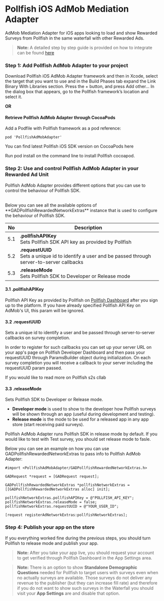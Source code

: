 # Pollfish iOS AdMob Mediation Adapter

AdMob Mediation Adapter for iOS apps looking to load and show Rewarded Surveys from Pollfish in the same waterfall with other Rewarded Ads.

> **Note:** A detailed step by step guide is provided on how to integrate can be found [here](https://www.pollfish.com/docs/ios-admob-adapter) 

### Step 1: Add Pollfish AdMob Adapter to your project

Download Pollfish iOS AdMob Adapter framework and then in Xcode, select the target that you want to use and in the Build Phases tab expand the Link Binary With Libraries section. Press the + button, and press Add other… In the dialog box that appears, go to the Pollfish framework’s location and select it.

**OR**

#### **Retrieve Pollfish AdMob Adapter through CocoaPods**

Add a Podfile with Pollfish framework as a pod reference:

```
pod 'PollfishAdMobAdapter'
```
You can find latest Pollfish iOS SDK version on CocoaPods here

Run pod install on the command line to install Pollfish cocoapod.


### Step 2: Use and control Pollfish AdMob Adapter in your Rewarded Ad Unit 

Pollfish AdMob Adapter provides different options that you can use to control the behaviour of Pollfish SDK.

<br/>
Below you can see all the available options of **GADPollfishRewardedNetworkExtras** instance that is used to configure the behaviour of Pollfish SDK.

<br/>

No | Description
------------ | -------------
5.1 | **.pollfishAPIKey**  <br/> Sets Pollfish SDK API key as provided by Pollfish
5.2 | **.requestUUID**  <br/> Sets a unique id to identify a user and be passed through server-to-server callbacks
5.3 | **.releaseMode**  <br/> Sets Pollfish SDK to Developer or Release mode


#### 3.1 .pollfishAPIKey

Pollfish API Key as provided by Pollfish on  [Pollfish Dashboard](https://www.pollfish.com/publisher/) after you sign up to the platform.  If you have already specified Pollfish API Key on AdMob's UI, this param will be ignored.

#### 3.2 .requestUUID

Sets a unique id to identify a user and be passed through server-to-server callbacks on survey completion. 

In order to register for such callbacks you can set up your server URL on your app's page on Pollfish Developer Dashboard and then pass your requestUUID through ParamsBuilder object during initialization. On each survey completion you will receive a callback to your server including the requestUUID param passed.

If you would like to read more on Pollfish s2s cllab

#### 3.3 .releaseMode

Sets Pollfish SDK to Developer or Release mode.

*   **Developer mode** is used to show to the developer how Pollfish surveys will be shown through an app (useful during development and testing).
*   **Release mode** is the mode to be used for a released app in any app store (start receiving paid surveys).

Pollfish AdMob Adapter runs Pollfish SDK in release mode by default. If you would like to test with Test survey, you should set release mode to fasle.

Below you can see an example on how you can use GADPollfishRewardedNetworkExtras to pass info to Pollfish AdMob Adapter:

```
#import <PollfishAdMobAdapter/GADPollfishRewardedNetworkExtras.h>
```

```
GADRequest *request = [GADRequest request];
    
GADPollfishRewardedNetworkExtras *pollfishNetworkExtras = [[GADPollfishRewardedNetworkExtras alloc] init];
    
pollfishNetworkExtras.pollfishAPIKey = @"POLLFISH_API_KEY";
pollfishNetworkExtras.releaseMode = false;
pollfishNetworkExtras.requestUUID = @"YOUR_USER_ID";
    
[request registerAdNetworkExtras:pollfishNetworkExtras];
```

### Step 4: Publish your app on the store

If you everything worked fine during the previous steps, you should turn Pollfish to release mode and publish your app.

> **Note:** After you take your app live, you should request your account to get verified through Pollfish Dashboard in the App Settings area.

> **Note:** There is an option to show **Standalone Demographic Questions** needed for Pollfish to target users with surveys even when no actually surveys are available. Those surveys do not deliver any revenue to the publisher (but they can increase fill rate) and therefore if you do not want to show such surveys in the Waterfall you should visit your **App Settings** are and disable that option.

